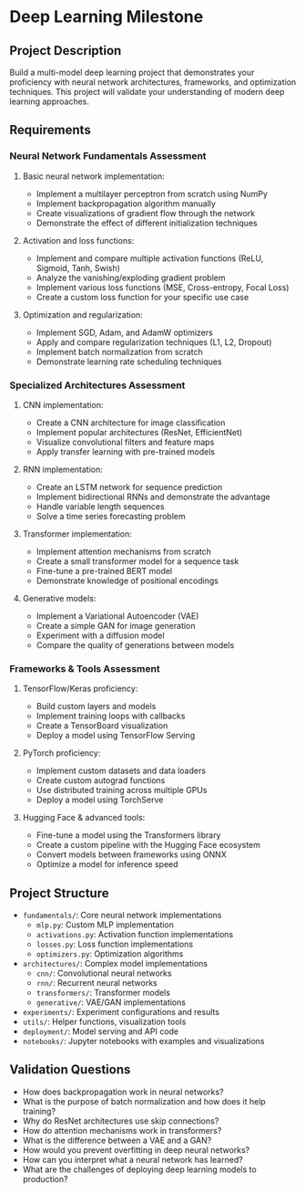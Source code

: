# Deep Learning Milestone

## Project Description
Build a multi-model deep learning project that demonstrates your proficiency with neural network architectures, frameworks, and optimization techniques. This project will validate your understanding of modern deep learning approaches.

## Requirements

### Neural Network Fundamentals Assessment
1. Basic neural network implementation:
   - Implement a multilayer perceptron from scratch using NumPy
   - Implement backpropagation algorithm manually
   - Create visualizations of gradient flow through the network
   - Demonstrate the effect of different initialization techniques

2. Activation and loss functions:
   - Implement and compare multiple activation functions (ReLU, Sigmoid, Tanh, Swish)
   - Analyze the vanishing/exploding gradient problem
   - Implement various loss functions (MSE, Cross-entropy, Focal Loss)
   - Create a custom loss function for your specific use case

3. Optimization and regularization:
   - Implement SGD, Adam, and AdamW optimizers
   - Apply and compare regularization techniques (L1, L2, Dropout)
   - Implement batch normalization from scratch
   - Demonstrate learning rate scheduling techniques

### Specialized Architectures Assessment
1. CNN implementation:
   - Create a CNN architecture for image classification
   - Implement popular architectures (ResNet, EfficientNet)
   - Visualize convolutional filters and feature maps
   - Apply transfer learning with pre-trained models

2. RNN implementation:
   - Create an LSTM network for sequence prediction
   - Implement bidirectional RNNs and demonstrate the advantage
   - Handle variable length sequences
   - Solve a time series forecasting problem

3. Transformer implementation:
   - Implement attention mechanisms from scratch
   - Create a small transformer model for a sequence task
   - Fine-tune a pre-trained BERT model
   - Demonstrate knowledge of positional encodings

4. Generative models:
   - Implement a Variational Autoencoder (VAE)
   - Create a simple GAN for image generation
   - Experiment with a diffusion model
   - Compare the quality of generations between models

### Frameworks & Tools Assessment
1. TensorFlow/Keras proficiency:
   - Build custom layers and models
   - Implement training loops with callbacks
   - Create a TensorBoard visualization
   - Deploy a model using TensorFlow Serving

2. PyTorch proficiency:
   - Implement custom datasets and data loaders
   - Create custom autograd functions
   - Use distributed training across multiple GPUs
   - Deploy a model using TorchServe

3. Hugging Face & advanced tools:
   - Fine-tune a model using the Transformers library
   - Create a custom pipeline with the Hugging Face ecosystem
   - Convert models between frameworks using ONNX
   - Optimize a model for inference speed

## Project Structure
- `fundamentals/`: Core neural network implementations
  - `mlp.py`: Custom MLP implementation
  - `activations.py`: Activation function implementations
  - `losses.py`: Loss function implementations
  - `optimizers.py`: Optimization algorithms
- `architectures/`: Complex model implementations
  - `cnn/`: Convolutional neural networks
  - `rnn/`: Recurrent neural networks
  - `transformers/`: Transformer models
  - `generative/`: VAE/GAN implementations
- `experiments/`: Experiment configurations and results
- `utils/`: Helper functions, visualization tools
- `deployment/`: Model serving and API code
- `notebooks/`: Jupyter notebooks with examples and visualizations

## Validation Questions
- How does backpropagation work in neural networks?
- What is the purpose of batch normalization and how does it help training?
- Why do ResNet architectures use skip connections?
- How do attention mechanisms work in transformers?
- What is the difference between a VAE and a GAN?
- How would you prevent overfitting in deep neural networks?
- How can you interpret what a neural network has learned?
- What are the challenges of deploying deep learning models to production?
